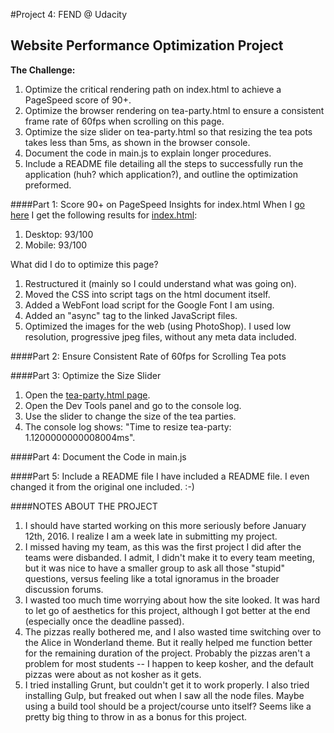#Project 4: FEND @ Udacity
## Website Performance Optimization Project

**The Challenge:**

1. Optimize the critical rendering path on index.html to achieve a PageSpeed score of 90+.
2. Optimize the browser rendering on tea-party.html to ensure a consistent frame rate of 60fps when scrolling on this page.
3. Optimize the size slider on tea-party.html so that resizing the tea pots takes less than 5ms, as shown in the browser console.
4. Document the code in main.js to explain longer procedures.
5. Include a README file detailing all the steps to successfully run the application (huh? which application?), and outline the optimization preformed.

####Part 1: Score 90+ on PageSpeed Insights for index.html
When I [go here](https://developers.google.com/speed/pagespeed/insights/?url=http%3A%2F%2Fchavahj.github.io%2Fperfmatters%2F&tab=mobile) I get the following results for [index.html](http://chavahj.github.io/perfmatters/):

1. Desktop: 93/100
2. Mobile: 93/100

What did I do to optimize this page?
1. Restructured it (mainly so I could understand what was going on).
2. Moved the CSS into script tags on the html document itself.
3. Added a WebFont load script for the Google Font I am using.
4. Added an "async" tag to the linked JavaScript files.
5. Optimized the images for the web (using PhotoShop). I used low resolution, progressive jpeg files, without any meta data included.

####Part 2: Ensure Consistent Rate of 60fps for Scrolling Tea pots


####Part 3: Optimize the Size Slider
1. Open the [tea-party.html page](http://chavahj.github.io/perfmatters/tea-party.html).
2. Open the Dev Tools panel and go to the console log.
3. Use the slider to change the size of the tea parties.
4. The console log shows: "Time to resize tea-party: 1.1200000000008004ms".

####Part 4: Document the Code in main.js

####Part 5: Include a README file
I have included a README file. I even changed it from the original one included.  :-)

####NOTES ABOUT THE PROJECT
1. I should have started working on this more seriously before January 12th, 2016. I realize I am a week late in submitting my project.
2. I missed having my team, as this was the first project I did after the teams were disbanded. I admit, I didn't make it to every team meeting, but it was nice to have a smaller group to ask all those "stupid" questions, versus feeling like a total ignoramus in the broader discussion forums.
3. I wasted too much time worrying about how the site looked. It was hard to let go of aesthetics for this project, although I got better at the end (especially once the deadline passed).
4. The pizzas really bothered me, and I also wasted time switching over to the Alice in Wonderland theme. But it really helped me function better for the remaining duration of the project. Probably the pizzas aren't a problem for most students -- I happen to keep kosher, and the default pizzas were about as not kosher as it gets.
5. I tried installing Grunt, but couldn't get it to work properly. I also tried installing Gulp, but freaked out when I saw all the node files. Maybe using a build tool should be a project/course unto itself? Seems like a pretty big thing to throw in as a bonus for this project.
